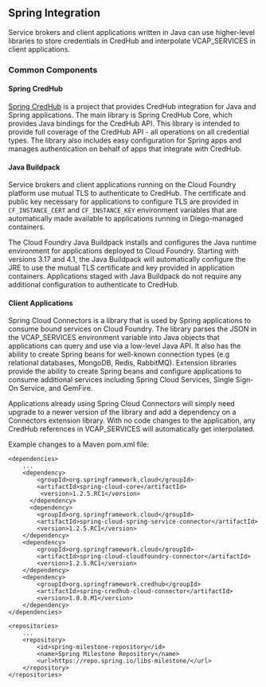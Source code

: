 ## Spring Integration

Service brokers and client applications written in Java can use higher-level libraries to store credentials in CredHub and interpolate VCAP_SERVICES in client applications. 

### Common Components

#### Spring CredHub

[Spring CredHub][1] is a project that provides CredHub integration for Java and Spring applications. The main library is Spring CredHub Core, which provides Java bindings for the CredHub API. This library is intended to provide full coverage of the CredHub API - all operations on all credential types. The library also includes easy configuration for Spring apps and manages authentication on behalf of apps that integrate with CredHub. 

[1]:https://projects.spring.io/spring-credhub/

#### Java Buildpack

Service brokers and client applications running on the Cloud Foundry platform use mutual TLS to authenticate to CredHub. The certificate and public key necessary for applications to configure TLS are provided in `CF_INSTANCE_CERT` and `CF_INSTANCE_KEY` environment variables that are automatically made available to applications running in Diego-managed containers. 

The Cloud Foundry Java Buildpack installs and configures the Java runtime environment for applications deployed to Cloud Foundry. Starting with versions 3.17 and 4.1, the Java Buildpack will automatically configure the JRE to use the mutual TLS certificate and key provided in application containers. Applications staged with Java Buildpack do not require any additional configuration to authenticate to CredHub. 

#### Client Applications

Spring Cloud Connectors is a library that is used by Spring applications to consume bound services on Cloud Foundry. The library parses the JSON in the VCAP_SERVICES environment variable into Java objects that applications can query and use via a low-level Java API. It also has the ability to create Spring beans for well-known connection types (e.g relational databases, MongoDB, Redis, RabbitMQ). Extension libraries provide the ability to create Spring beans and configure applications to consume additional services including Spring Cloud Services, Single Sign-On Service, and GemFire.

Applications already using Spring Cloud Connectors will simply need upgrade to a newer version of the library and add a dependency on a Connectors extension library. With no code changes to the application, any CredHub references in VCAP_SERVICES will automatically get interpolated.

Example changes to a Maven pom.xml file: 
```
<dependencies>
    ...
    <dependency>
        <groupId>org.springframework.cloud</groupId>
        <artifactId>spring-cloud-core</artifactId>
         <version>1.2.5.RC1</version>
      </dependency>
      <dependency>
        <groupId>org.springframework.cloud</groupId>
        <artifactId>spring-cloud-spring-service-connector</artifactId>
        <version>1.2.5.RC1</version>
    </dependency>
    <dependency>
        <groupId>org.springframework.cloud</groupId>
        <artifactId>spring-cloud-cloudfoundry-connector</artifactId>
        <version>1.2.5.RC1</version>
    </dependency>
    <dependency>
        <groupId>org.springframework.credhub</groupId>
        <artifactId>spring-credhub-cloud-connector</artifactId>
        <version>1.0.0.M1</version>
    </dependency>
</dependencies>

<repositories>
    ...
    <repository>
        <id>spring-milestone-repository</id>
        <name>Spring Milestone Repository</name>
        <url>https://repo.spring.io/libs-milestone/</url>
    </repository>
</repositories>
```

